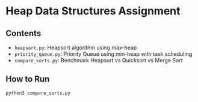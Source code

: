 # Heap Data Structures Assignment

## Contents
- `heapsort.py`: Heapsort algorithm using max-heap
- `priority_queue.py`: Priority Queue using min-heap with task scheduling
- `compare_sorts.py`: Benchmark Heapsort vs Quicksort vs Merge Sort

## How to Run
```bash
python3 compare_sorts.py
